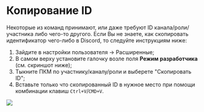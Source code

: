 # Копирование ID

Некоторые из команд принимают, или даже требуют ID канала/роли/участника либо чего-то другого. Если Вы не знаете, как скопировать идентификатор чего-либо в Discord, то следуйте инструкциям ниже:

1. Зайдите в настройки пользователя -&gt; Расширенные;
2. В самом верху установите галочку возле поля **Режим разработчика** \(см. скриншот ниже\);
3. Тыкните ПКМ по участнику/каналу/роли и выберете "Скопировать ID";
4. Вставьте только что скопированный ID в нужное место при помощи комбинации клавиш `Ctrl+V`/`CMD+V`.

![](https://gblobscdn.gitbook.com/assets%2F-M_SJTW28j16XtmfyHks%2F-M_VlC1rl_G6XK4_cA9l%2F-M_Vm31MPaXj75lo7l6I%2Fimage.png?alt=media&token=75cf2098-b0a7-4161-80d0-b602a4b2f7f2)

​

